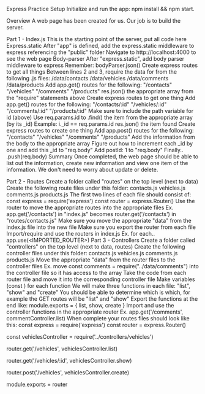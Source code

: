 Express Practice
Setup
Initialize and run the app: npm install && npm start.

Overview
A web page has been created for us. Our job is to build the server.

Part 1 - Index.js
This is the starting point of the server, put all code here
Express.static
After "app" is defined, add the express.static middleware to express referencing the "public" folder
Navigate to http://localhost:4000 to see the web page
Body-parser
After "express.static", add body parser middleware to express
Remember: bodyParser.json()
Create express routes to get all things
Between lines 2 and 3, require the data for from the following .js files:
/data/contacts
/data/vehicles
/data/comments
/data/products
Add app.get() routes for the following:
"/contacts"
"/vehicles"
"/comments"
"/products"
res.json() the appropriate array from the "require" statements above
Create express routes to get one thing
Add app.get() routes for the following:
"/contacts/:id"
"/vehicles/:id"
"/comments/:id"
"/products/:id"
Make sure to include the path variable for id (above)
Use req.params.id to .find() the item from the appropriate array (by its _id)
Example: i._id == req.params.id
res.json() the item found
Create express routes to create one thing
Add app.post() routes for the following:
"/contacts"
"/vehicles"
"/comments"
"/products"
Add the information from the body to the appropriate array
Figure out how to increment each _id by one and add this _id to "req.body"
Add postId: 1 to "req.body"
Finally.. <ARRAY>.push(req.body)
Summary
Once completed, the web page should be able to list out the information, create new information and view one item of the information. We don't need to worry about update or delete.

Part 2 - Routes
Create a folder called "routes" on the top level (next to data)
Create the following route files under this folder:
contacts.js
vehicles.js
comments.js
products.js
The first two lines of each file should consist of:
const express = require('express')
const router = express.Router()
Use the router to move the appropriate routes into the appropriate files
Ex. app.get('/contacts') in "index.js" becomes router.get('/contacts') in "routes/contacts.js"
Make sure you move the appropriate "data" from the index.js file into the new file
Make sure you export the router from each file
Import/require and use the routers in index.js
Ex. for each.. app.use(<IMPORTED_ROUTER>)
Part 3 - Controllers
Create a folder called "controllers" on the top level (next to data, routes)
Create the following controller files under this folder:
contacts.js
vehicles.js
comments.js
products.js
Move the appropriate "data" from the router files to the controller files
Ex. move const comments = require("../data/comments") into the controller file so it has access to the array
Take the code from each router file and move it into the corresponding controller file
Make variables (const <something>) for each function
We will make three functions in each file: "list", "show" and "create"
You should be able to determine which is which, for example the GET routes will be "list" and "show"
Export the functions at the end like:
module.exports = { list, show, create }
Import and use the controller functions in the appropriate router
Ex. app.get('/comments', commentController.list)
When complete your routes files should look like this:
const express = require('express')
const router = express.Router()

const vehiclesController = require('../controllers/vehicles')

router.get('/vehicles', vehiclesController.list)

router.get('/vehicles/:id', vehiclesController.show)

router.post('/vehicles', vehiclesController.create)

module.exports = router